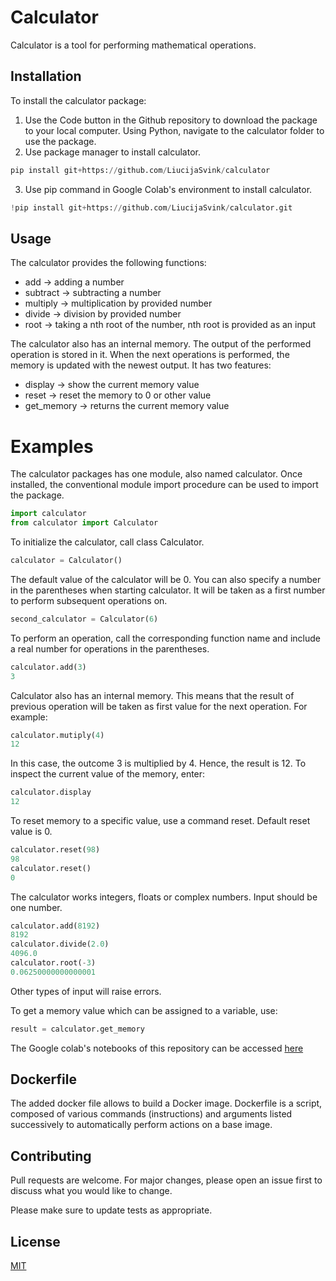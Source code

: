 # Calculator

Calculator is a tool for performing mathematical operations. 

## Installation

To install the calculator package:
1. Use the Code button in the Github repository to download the package to your local computer. Using Python, navigate to the calculator folder to use the package.
2. Use package manager to install calculator.
```python
pip install git+https://github.com/LiucijaSvink/calculator
```
3. Use pip command in Google Colab's environment to install calculator.
```python
!pip install git+https://github.com/LiucijaSvink/calculator.git
```
## Usage

The calculator provides the following functions:
- add -> adding a number
- subtract -> subtracting a number  
- multiply -> multiplication by provided number 
- divide -> division by provided number
- root -> taking a nth root of the number, nth root is provided as an input

The calculator also has an internal memory. The output of the performed operation is stored in it. When the next operations is performed, the memory is updated with the newest output. It has two features:
- display -> show the current memory value
- reset -> reset the memory to 0 or other value
- get_memory -> returns the current memory value  

# Examples

The calculator packages has one module, also named calculator. Once installed, the conventional module import procedure can be used to import the package.

```python
import calculator
from calculator import Calculator
```

To initialize the calculator, call class Calculator.

```python
calculator = Calculator()
```

The default value of the calculator will be 0. You can also specify a number in the parentheses when starting calculator. It will be taken as a first number to perform subsequent operations on.

```python
second_calculator = Calculator(6)
```

To perform an operation, call the corresponding function name and include a real number for operations in the parentheses.

```python
calculator.add(3)
3
```

Calculator also has an internal memory. This means that the result of previous operation will be taken as first value for the next operation. For example:
 
```python
calculator.mutiply(4)
12
```

In this case, the outcome 3 is multiplied by 4. Hence, the result is 12. To inspect the current value of the memory, enter:

```python
calculator.display
12
```

To reset memory to a specific value, use a command reset. Default reset value is 0.

```python
calculator.reset(98)
98
calculator.reset()
0
```

The calculator works integers, floats or complex numbers. Input should be one number.

```python
calculator.add(8192)
8192
calculator.divide(2.0)
4096.0
calculator.root(-3)
0.06250000000000001
```
Other types of input will raise errors.

To get a memory value which can be assigned to a variable, use:
```python
result = calculator.get_memory
```
The Google colab's notebooks of this repository can be accessed [here](https://github.com/LiucijaSvink/calculator_notebooks/)

## Dockerfile
The added docker file allows to build a Docker image. Dockerfile is a script, composed of various commands (instructions) and arguments listed successively to automatically perform actions on a base image.

## Contributing
Pull requests are welcome. For major changes, please open an issue first to discuss what you would like to change.

Please make sure to update tests as appropriate.

## License
[MIT](https://choosealicense.com/licenses/mit/)
